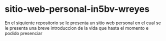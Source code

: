 # sitio-web-personal-in5bv-wreyes
En el siquiente repositorio se le presenta un sitio web personal en el cual se le presenta una breve introduccion de la vida que hasta el momento e podido presenciar
